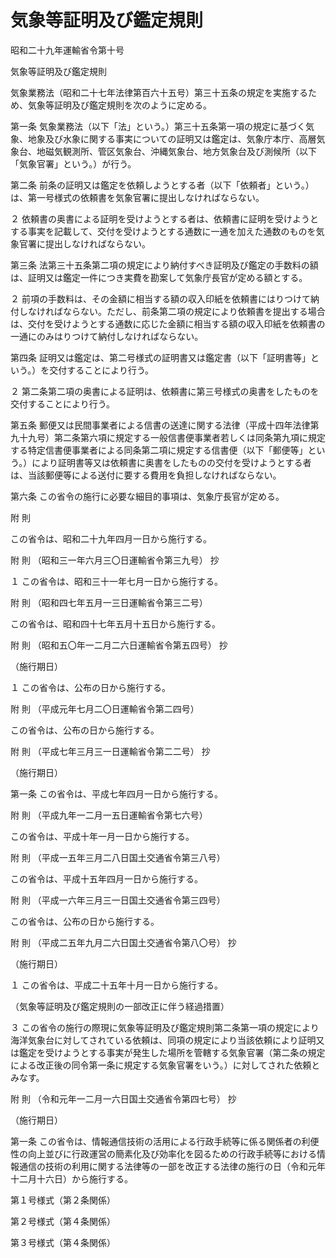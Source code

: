 # 気象等証明及び鑑定規則

昭和二十九年運輸省令第十号

気象等証明及び鑑定規則

気象業務法（昭和二十七年法律第百六十五号）第三十五条の規定を実施するため、気象等証明及び鑑定規則を次のように定める。

第一条 気象業務法（以下「法」という。）第三十五条第一項の規定に基づく気象、地象及び水象に関する事実についての証明又は鑑定は、気象庁本庁、高層気象台、地磁気観測所、管区気象台、沖縄気象台、地方気象台及び測候所（以下「気象官署」という。）が行う。

第二条 前条の証明又は鑑定を依頼しようとする者（以下「依頼者」という。）は、第一号様式の依頼書を気象官署に提出しなければならない。

２ 依頼書の奥書による証明を受けようとする者は、依頼書に証明を受けようとする事実を記載して、交付を受けようとする通数に一通を加えた通数のものを気象官署に提出しなければならない。

第三条 法第三十五条第二項の規定により納付すべき証明及び鑑定の手数料の額は、証明又は鑑定一件につき実費を勘案して気象庁長官が定める額とする。

２ 前項の手数料は、その金額に相当する額の収入印紙を依頼書にはりつけて納付しなければならない。ただし、前条第二項の規定により依頼書を提出する場合は、交付を受けようとする通数に応じた金額に相当する額の収入印紙を依頼書の一通にのみはりつけて納付しなければならない。

第四条 証明又は鑑定は、第二号様式の証明書又は鑑定書（以下「証明書等」という。）を交付することにより行う。

２ 第二条第二項の奥書による証明は、依頼書に第三号様式の奥書をしたものを交付することにより行う。

第五条 郵便又は民間事業者による信書の送達に関する法律（平成十四年法律第九十九号）第二条第六項に規定する一般信書便事業者若しくは同条第九項に規定する特定信書便事業者による同条第二項に規定する信書便（以下「郵便等」という。）により証明書等又は依頼書に奥書をしたものの交付を受けようとする者は、当該郵便等による送付に要する費用を負担しなければならない。

第六条 この省令の施行に必要な細目的事項は、気象庁長官が定める。

附 則

この省令は、昭和二十九年四月一日から施行する。

附 則 （昭和三一年六月三〇日運輸省令第三九号） 抄

１ この省令は、昭和三十一年七月一日から施行する。

附 則 （昭和四七年五月一三日運輸省令第三二号）

この省令は、昭和四十七年五月十五日から施行する。

附 則 （昭和五〇年一二月二六日運輸省令第五四号） 抄

（施行期日）

１ この省令は、公布の日から施行する。

附 則 （平成元年七月二〇日運輸省令第二四号）

この省令は、公布の日から施行する。

附 則 （平成七年三月三一日運輸省令第二二号） 抄

（施行期日）

第一条 この省令は、平成七年四月一日から施行する。

附 則 （平成九年一二月一五日運輸省令第七六号）

この省令は、平成十年一月一日から施行する。

附 則 （平成一五年三月二八日国土交通省令第三八号）

この省令は、平成十五年四月一日から施行する。

附 則 （平成一六年三月三一日国土交通省令第三四号）

この省令は、公布の日から施行する。

附 則 （平成二五年九月二六日国土交通省令第八〇号） 抄

（施行期日）

１ この省令は、平成二十五年十月一日から施行する。

（気象等証明及び鑑定規則の一部改正に伴う経過措置）

３ この省令の施行の際現に気象等証明及び鑑定規則第二条第一項の規定により海洋気象台に対してされている依頼は、同項の規定により当該依頼により証明又は鑑定を受けようとする事実が発生した場所を管轄する気象官署（第二条の規定による改正後の同令第一条に規定する気象官署をいう。）に対してされた依頼とみなす。

附 則 （令和元年一二月一六日国土交通省令第四七号） 抄

（施行期日）

第一条 この省令は、情報通信技術の活用による行政手続等に係る関係者の利便性の向上並びに行政運営の簡素化及び効率化を図るための行政手続等における情報通信の技術の利用に関する法律等の一部を改正する法律の施行の日（令和元年十二月十六日）から施行する。

第１号様式（第２条関係）

[](/./pict/S29F03901000010_2001141001_001.pdf)

第２号様式（第４条関係）

[](/./pict/S29F03901000010_2001141001_002.pdf)

第３号様式（第４条関係）

[](/./pict/S29F03901000010_2001141001_003.pdf)
